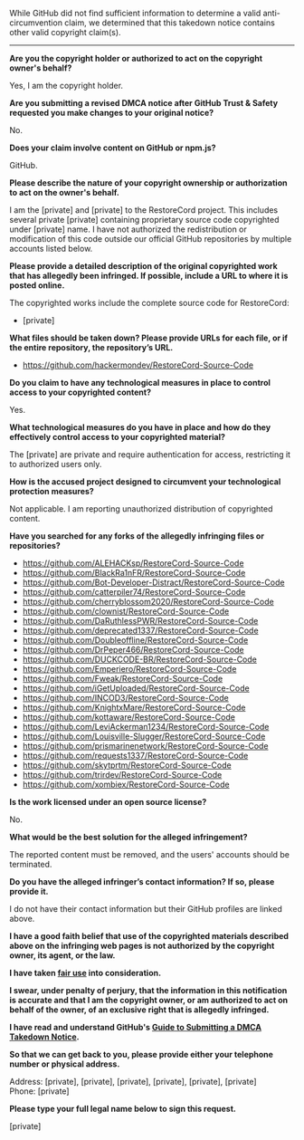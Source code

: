 While GitHub did not find sufficient information to determine a valid anti-circumvention claim, we determined that this takedown notice contains other valid copyright claim(s).

---

**Are you the copyright holder or authorized to act on the copyright owner's behalf?**

Yes, I am the copyright holder.

**Are you submitting a revised DMCA notice after GitHub Trust & Safety requested you make changes to your original notice?**

No.

**Does your claim involve content on GitHub or npm.js?**

GitHub.

**Please describe the nature of your copyright ownership or authorization to act on the owner's behalf.**

I am the [private] and [private] to the RestoreCord project. This includes several private [private] containing proprietary source code copyrighted under [private] name. I have not authorized the redistribution or modification of this code outside our official GitHub repositories by multiple accounts listed below.

**Please provide a detailed description of the original copyrighted work that has allegedly been infringed. If possible, include a URL to where it is posted online.**

The copyrighted works include the complete source code for RestoreCord:  
- [private]

**What files should be taken down? Please provide URLs for each file, or if the entire repository, the repository’s URL.**

- https://github.com/hackermondev/RestoreCord-Source-Code

**Do you claim to have any technological measures in place to control access to your copyrighted content?**

Yes.

**What technological measures do you have in place and how do they effectively control access to your copyrighted material?**

The [private] are private and require authentication for access, restricting it to authorized users only.

**How is the accused project designed to circumvent your technological protection measures?**

Not applicable. I am reporting unauthorized distribution of copyrighted content.

**Have you searched for any forks of the allegedly infringing files or repositories?**

- https://github.com/ALEHACKsp/RestoreCord-Source-Code  
- https://github.com/BlackRa1nFR/RestoreCord-Source-Code  
- https://github.com/Bot-Developer-Distract/RestoreCord-Source-Code  
- https://github.com/catterpiler74/RestoreCord-Source-Code  
- https://github.com/cherryblossom2020/RestoreCord-Source-Code  
- https://github.com/clownist/RestoreCord-Source-Code  
- https://github.com/DaRuthlessPWR/RestoreCord-Source-Code  
- https://github.com/deprecated1337/RestoreCord-Source-Code  
- https://github.com/Doubleoffline/RestoreCord-Source-Code  
- https://github.com/DrPeper466/RestoreCord-Source-Code  
- https://github.com/DUCKCODE-BR/RestoreCord-Source-Code  
- https://github.com/Emperiero/RestoreCord-Source-Code  
- https://github.com/Fweak/RestoreCord-Source-Code  
- https://github.com/iGetUploaded/RestoreCord-Source-Code  
- https://github.com/INCOD3/RestoreCord-Source-Code  
- https://github.com/KnightxMare/RestoreCord-Source-Code  
- https://github.com/kottaware/RestoreCord-Source-Code  
- https://github.com/LeviAckerman1234/RestoreCord-Source-Code  
- https://github.com/Louisville-Slugger/RestoreCord-Source-Code  
- https://github.com/prismarinenetwork/RestoreCord-Source-Code  
- https://github.com/requests1337/RestoreCord-Source-Code  
- https://github.com/skytprtm/RestoreCord-Source-Code  
- https://github.com/trirdev/RestoreCord-Source-Code  
- https://github.com/xombiex/RestoreCord-Source-Code  

**Is the work licensed under an open source license?**

No.

**What would be the best solution for the alleged infringement?**

The reported content must be removed, and the users' accounts should be terminated.

**Do you have the alleged infringer’s contact information? If so, please provide it.**

I do not have their contact information but their GitHub profiles are linked above.

**I have a good faith belief that use of the copyrighted materials described above on the infringing web pages is not authorized by the copyright owner, its agent, or the law.**

**I have taken [fair use](https://www.lumendatabase.org/topics/22) into consideration.**

**I swear, under penalty of perjury, that the information in this notification is accurate and that I am the copyright owner, or am authorized to act on behalf of the owner, of an exclusive right that is allegedly infringed.**

**I have read and understand GitHub's [Guide to Submitting a DMCA Takedown Notice](https://docs.github.com/articles/guide-to-submitting-a-dmca-takedown-notice/).**

**So that we can get back to you, please provide either your telephone number or physical address.**

Address: [private], [private], [private], [private], [private], [private]    
Phone: [private]  

**Please type your full legal name below to sign this request.**

[private]  
